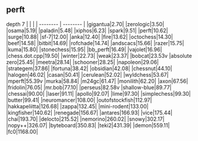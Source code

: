 ## perft
depth 7
|          |          | 
| -------- | -------- | 
|gigantua|2.70|
|zerologic|3.50|
|osama|5.19|
|paladin|5.48|
|xiphos|6.23|
|spark|9.51|
|perft|10.62|
|surge|10.88|
|sf-7|12.00|
|anka|12.40|
|fire|13.62|
|octochess|14.30|
|beef|14.58|
|bitbit|14.69|
|rofchade|14.74|
|andscacs|15.66|
|razer|15.75|
|kuma|15.80|
|stonechess|15.95|
|bb_perft|16.49|
|vajolet|16.96|
|chess.dot.cpp|19.50|
|winter|22.73|
|weak|23.37|
|bobcat|23.53v
|absolute zero|25.45|
|meetra|28.14|
|schooner|28.25|
|napoleon|29.06|
|strategem|37.86|
|fortuna|38.42|
|obsidian|42.08|
|chessnut|44.10|
|halogen|46.02|
|casan|50.41|
|cerulean|52.02|
|wyldchess|53.67|
|mperft|55.39v
|murka|58.84|
|m24gc|61.47|
|monilith|62.20|
|axon|67.56|
|fridolin|76.05|
|mr.bob|77.10|
|perseus|82.58v
|shallow-blue|89.77|
|chessai|90.00|
|laser|91.11|
|apollo|92.07|
|lime|97.30|
|simplechess|99.30|
|butter|99.41|
|neuromancer|108.00|
|outofstockfish|112.97|
|hakkapeliitta|126.68|
|zappa|132.45|
|mini-rodent|133.00|
|kingfisher|140.62|
|renegade|156.67|
|antares|166.93|
|vice|175.44|
|chai|193.70|
|delocto|215.52|
|nemorino|260.02|
|snowy|302.17|
|nopy++|326.07|
|byteboard|350.83|
|teki2|431.39|
|demon|559.11|
|fc0|1168.00|
